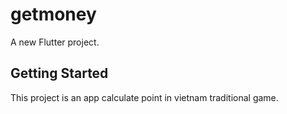# getmoney

A new Flutter project.

## Getting Started

This project is an app calculate point in vietnam traditional game.
